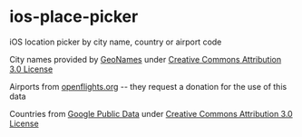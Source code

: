 # ios-place-picker
iOS location picker by city name, country or airport code

City names provided by [GeoNames](http://www.geonames.org/) under [Creative Commons Attribution 3.0 License](http://creativecommons.org/licenses/by/3.0/)

Airports from [openflights.org](http://openflights.org/data.html#airport) -- they request a donation for the use of this data

Countries from [Google Public Data](https://developers.google.com/public-data/docs/canonical/countries_csv) under [Creative Commons Attribution 3.0 License](http://creativecommons.org/licenses/by/3.0/)
